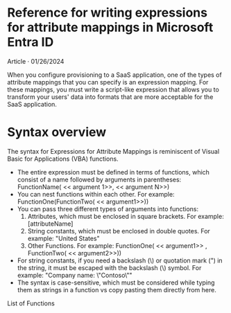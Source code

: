 Reference for writing expressions for attribute mappings in Microsoft Entra ID
===

Article · 01/26/2024

When you configure provisioning to a SaaS application, one of the types of attribute mappings that you can specify is an expression mapping. For these mappings, you must write a script-like expression that allows you to transform your users' data into formats that are more acceptable for the SaaS application.

# Syntax overview

The syntax for Expressions for Attribute Mappings is reminiscent of Visual Basic for Applications (VBA) functions.

- The entire expression must be defined in terms of functions, which consist of a name followed by arguments in parentheses: FunctionName( << argument 1>>, << argument N>>)
- You can nest functions within each other. For example: FunctionOne(FunctionTwo( << argument1>>))
- You can pass three different types of arguments into functions:
  1. Attributes, which must be enclosed in square brackets. For example: [attributeName]
  2. String constants, which must be enclosed in double quotes. For example: "United States"
  3. Other Functions. For example: FunctionOne( << argument1>> , FunctionTwo( << argument2>>))
- For string constants, if you need a backslash (\\) or quotation mark (") in the string, it must be escaped with the backslash (\\) symbol. For example: "Company name: \\"Contoso\\""
- The syntax is case-sensitive, which must be considered while typing them as strings in a function vs copy pasting them directly from here.

List of Functions